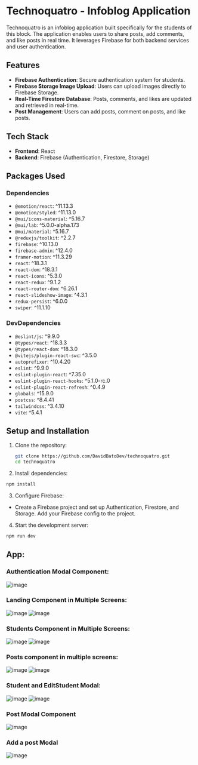 # Technoquatro - Infoblog Application

Technoquatro is an infoblog application built specifically for the students of this block. The application enables users to share posts, add comments, and like posts in real time. It leverages Firebase for both backend services and user authentication.

## Features

- **Firebase Authentication**: Secure authentication system for students.
- **Firebase Storage Image Upload**: Users can upload images directly to Firebase Storage.
- **Real-Time Firestore Database**: Posts, comments, and likes are updated and retrieved in real-time.
- **Post Management**: Users can add posts, comment on posts, and like posts.

## Tech Stack

- **Frontend**: React
- **Backend**: Firebase (Authentication, Firestore, Storage)

## Packages Used

### Dependencies
- `@emotion/react`: ^11.13.3
- `@emotion/styled`: ^11.13.0
- `@mui/icons-material`: ^5.16.7
- `@mui/lab`: ^5.0.0-alpha.173
- `@mui/material`: ^5.16.7
- `@reduxjs/toolkit`: ^2.2.7
- `firebase`: ^10.13.0
- `firebase-admin`: ^12.4.0
- `framer-motion`: ^11.3.29
- `react`: ^18.3.1
- `react-dom`: ^18.3.1
- `react-icons`: ^5.3.0
- `react-redux`: ^9.1.2
- `react-router-dom`: ^6.26.1
- `react-slideshow-image`: ^4.3.1
- `redux-persist`: ^6.0.0
- `swiper`: ^11.1.10

### DevDependencies
- `@eslint/js`: ^9.9.0
- `@types/react`: ^18.3.3
- `@types/react-dom`: ^18.3.0
- `@vitejs/plugin-react-swc`: ^3.5.0
- `autoprefixer`: ^10.4.20
- `eslint`: ^9.9.0
- `eslint-plugin-react`: ^7.35.0
- `eslint-plugin-react-hooks`: ^5.1.0-rc.0
- `eslint-plugin-react-refresh`: ^0.4.9
- `globals`: ^15.9.0
- `postcss`: ^8.4.41
- `tailwindcss`: ^3.4.10
- `vite`: ^5.4.1

## Setup and Installation

1. Clone the repository:
   ```bash
   git clone https://github.com/DavidBatoDev/technoquatro.git
   cd technoquatro
   ```
2. Install dependencies:
```bash
npm install
```
3. Configure Firebase:
- Create a Firebase project and set up Authentication, Firestore, and Storage.
Add your Firebase config to the project.
4. Start the development server:
```bash
npm run dev
```

## App:
### Authentication Modal Component:
![image](https://github.com/user-attachments/assets/96e5416d-7e54-4407-b903-468cde2508bf)

### Landing Component in Multiple Screens:
![image](https://github.com/user-attachments/assets/af24cd53-2ff0-4eaa-a6e0-0665eb6d4aed)
![image](https://github.com/user-attachments/assets/71b78f94-063f-412e-92c7-6c80a7a675ad)

### Students Component in Multiple Screens:
![image](https://github.com/user-attachments/assets/db84ef0b-7b72-408a-ad22-66ffbaf7133b)
![image](https://github.com/user-attachments/assets/487869e8-65d7-4c77-be0b-5b92f13158fc)

### Posts component in multiple screens:
![image](https://github.com/user-attachments/assets/61744ca8-1981-46d4-8394-fc202c01d939)
![image](https://github.com/user-attachments/assets/435628b6-83db-4cb3-bad2-7cc0aed6521d)

### Student and EditStudent Modal:
![image](https://github.com/user-attachments/assets/ee20abbf-aba1-4395-924c-20bd78b02841)
![image](https://github.com/user-attachments/assets/f8993992-ec90-48ee-b175-119397bd3a5c)

### Post Modal Component
![image](https://github.com/user-attachments/assets/fb6b49f9-b923-40cb-9d7c-07500c7126af)

### Add a post Modal
![image](https://github.com/user-attachments/assets/7740e6c9-8a4c-48c1-b16a-0ccc220556ed)
